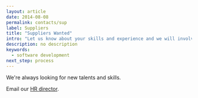 ```yaml
---
layout: article
date: 2014-08-08
permalink: contacts/sup
label: Suppliers
title: "Suppliers Wanted"
intro: "Let us know about your skills and experience and we will involve you into our projects"
description: no description
keywords:
  - software development
next_step: process
---
```


We're always looking for new talents and skills.


Email our [HR director](mailto:hr@technoparkcorp.com).
